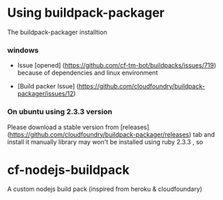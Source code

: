 # Using buildpack-packager
The buildpack-packager installtion
### windows
* Issue [opened] (https://github.com/cf-tm-bot/buildpacks/issues/719) because of dependencies and linux environment

* [Build packer Issue] (https://github.com/cloudfoundry/buildpack-packager/issues/12)

### On ubuntu using 2.3.3 version
Please download a stable version from [releases] (https://github.com/cloudfoundry/buildpack-packager/releases) tab and install it manually library may won't be installed using ruby 2.3.3 , so 

# cf-nodejs-buildpack 
A custom nodejs build pack (inspired from heroku &amp; cloudfoundary) 
